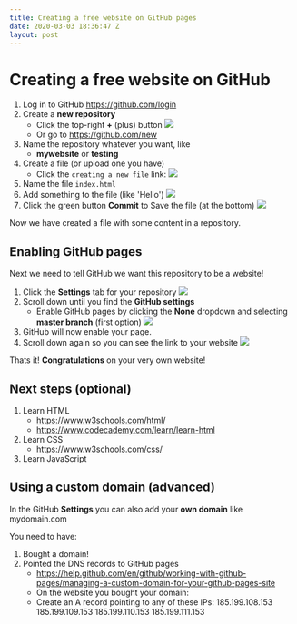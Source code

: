 ```yaml
---
title: Creating a free website on GitHub pages
date: 2020-03-03 18:36:47 Z
layout: post
---
```


# Creating a free website on GitHub

1. Log in to GitHub https://github.com/login
1. Create a **new repository**
    * Click the top-right **+** (plus) button
![](https://i.imgur.com/FY8FPXc.png)
    * Or go to https://github.com/new
1. Name the repository whatever you want, like
    * **mywebsite** or **testing**
1. Create a file (or upload one you have)
   * Click the `creating a new file` link:
   ![](https://i.imgur.com/RyLqenC.png)
1. Name the file `index.html`
1. Add something to the file (like 'Hello')
  ![](https://i.imgur.com/go2AUk0.png)
1. Click the green button **Commit** to Save the file (at the bottom)
  ![](https://i.imgur.com/vZoNnpT.png)

Now we have created a file with some content in a repository.

## Enabling GitHub pages
Next we need to tell GitHub we want this repository to be a website!

1. Click the **Settings** tab for your repository
  ![](https://i.imgur.com/6zir2kQ.png)
1. Scroll down until you find the **GitHub settings**
   * Enable GitHub pages by clicking the **None** dropdown and selecting **master branch** (first option)
  ![](https://i.imgur.com/bpeZFTX.png)
1. GitHub will now enable your page.
1. Scroll down again so you can see the link to your website
  ![](https://i.imgur.com/xLbwfY1.png)

Thats it! 
**Congratulations** on your very own website!

## Next steps (optional)
1. Learn HTML
    * https://www.w3schools.com/html/
    * https://www.codecademy.com/learn/learn-html
1. Learn CSS
      * https://www.w3schools.com/css/
1. Learn JavaScript

## Using a custom domain (advanced)
In the GitHub **Settings** you can also add your **own domain** like mydomain.com

You need to have:
1. Bought a domain!
2. Pointed the DNS records to GitHub pages
   * https://help.github.com/en/github/working-with-github-pages/managing-a-custom-domain-for-your-github-pages-site
   * On the website you bought your domain:
   * Create an A record pointing to any of these IPs:
185.199.108.153
185.199.109.153
185.199.110.153
185.199.111.153

